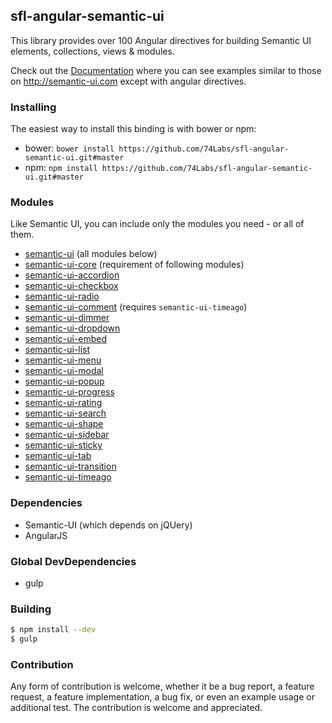 ## sfl-angular-semantic-ui

This library provides over 100 Angular directives for building Semantic UI elements, collections, views & modules.

Check out the [Documentation](http://clickermonkey.github.io/SemanticUI-Angular/examples/) where you can see examples similar to those on http://semantic-ui.com except with angular directives.

### Installing

The easiest way to install this binding is with bower or npm:

- bower: `bower install https://github.com/74Labs/sfl-angular-semantic-ui.git#master`
- npm: `npm install https://github.com/74Labs/sfl-angular-semantic-ui.git#master`

### Modules

Like Semantic UI, you can include only the modules you need - or all of them.

- [semantic-ui](angular-semantic-ui.js) (all modules below)
- [semantic-ui-core](src/sm-core.js) (requirement of following modules)
- [semantic-ui-accordion](src/accordion/sm-accordion.js)
- [semantic-ui-checkbox](src/checkbox/sm-checkbox.js)
- [semantic-ui-radio](src/checkbox/sm-radio.js)
- [semantic-ui-comment](src/comment/sm-comment.js) (requires `semantic-ui-timeago`)
- [semantic-ui-dimmer](src/dimmer/sm-dimmer.js)
- [semantic-ui-dropdown](src/dropdown/sm-dropdown.js)
- [semantic-ui-embed](src/embed/sm-embed.js)
- [semantic-ui-list](src/list/sm-list.js)
- [semantic-ui-menu](src/menu/sm-menu.js)
- [semantic-ui-modal](src/modal/sm-modal.js)
- [semantic-ui-popup](src/popup/sm-popup.js)
- [semantic-ui-progress](src/progress/sm-progress.js)
- [semantic-ui-rating](src/rating/sm-rating.js)
- [semantic-ui-search](src/search/sm-search.js)
- [semantic-ui-shape](src/shape/sm-shape.js)
- [semantic-ui-sidebar](src/sidebar/sm-sidebar.js)
- [semantic-ui-sticky](src/sticky/sm-sticky.js)
- [semantic-ui-tab](src/tab/sm-tab.js)
- [semantic-ui-transition](src/transition/sm-transition.js)
- [semantic-ui-timeago](src/timeago/sm-timeago.js)

### Dependencies

- Semantic-UI (which depends on jQUery)
- AngularJS

### Global DevDependencies

- gulp

### Building

```bash
$ npm install --dev
$ gulp
```

### Contribution

Any form of contribution is welcome, whether it be a bug report, a feature request, a feature implementation, a bug fix, or even an example usage or additional test. The contribution is welcome and appreciated.
